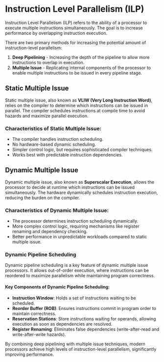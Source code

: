 # Instruction Level Parallelism (ILP)

Instruction Level Parallelism (ILP) refers to the ability of a processor to execute multiple instructions simultaneously. The goal is to increase performance by overlapping instruction execution.

There are two primary methods for increasing the potential amount of instruction-level parallelism:

1. **Deep Pipelining** - Increasing the depth of the pipeline to allow more instructions to overlap in execution.
2. **Multiple Issue** - Replicating internal components of the processor to enable multiple instructions to be issued in every pipeline stage.

## Static Multiple Issue

Static multiple issue, also known as **VLIW (Very Long Instruction Word)**, relies on the compiler to determine which instructions can be issued in parallel. The compiler schedules instructions at compile time to avoid hazards and maximize parallel execution.

### Characteristics of Static Multiple Issue:
- The compiler handles instruction scheduling.
- No hardware-based dynamic scheduling.
- Simpler control logic, but requires sophisticated compiler techniques.
- Works best with predictable instruction dependencies.

## Dynamic Multiple Issue

Dynamic multiple issue, also known as **Superscalar Execution**, allows the processor to decide at runtime which instructions can be issued simultaneously. The hardware dynamically schedules instruction execution, reducing the burden on the compiler.

### Characteristics of Dynamic Multiple Issue:
- The processor determines instruction scheduling dynamically.
- More complex control logic, requiring mechanisms like register renaming and dependency checking.
- Better performance in unpredictable workloads compared to static multiple issue.

### Dynamic Pipeline Scheduling

Dynamic pipeline scheduling is a key feature of dynamic multiple issue processors. It allows out-of-order execution, where instructions can be reordered to maximize parallelism while maintaining program correctness.

#### Key Components of Dynamic Pipeline Scheduling:
- **Instruction Window**: Holds a set of instructions waiting to be scheduled.
- **Reorder Buffer (ROB)**: Ensures instructions commit in program order to maintain correctness.
- **Reservation Stations**: Store instructions waiting for operands, allowing execution as soon as dependencies are resolved.
- **Register Renaming**: Eliminates false dependencies (write-after-read and write-after-write hazards).

By combining deep pipelining with multiple issue techniques, modern processors achieve high levels of instruction-level parallelism, significantly improving performance.
